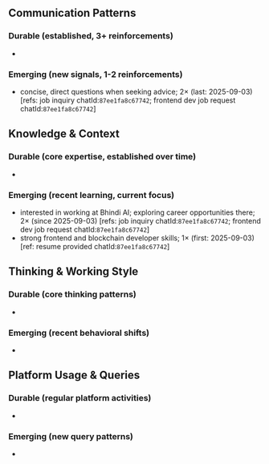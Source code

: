 ## Communication Patterns
### Durable (established, 3+ reinforcements)
-  

### Emerging (new signals, 1-2 reinforcements)
- concise, direct questions when seeking advice; 2× (last: 2025-09-03) [refs: job inquiry chatId:`87ee1fa8c67742`; frontend dev job request chatId:`87ee1fa8c67742`]

## Knowledge & Context
### Durable (core expertise, established over time)
-  

### Emerging (recent learning, current focus)
- interested in working at Bhindi AI; exploring career opportunities there; 2× (since 2025-09-03) [refs: job inquiry chatId:`87ee1fa8c67742`; frontend dev job request chatId:`87ee1fa8c67742`]
- strong frontend and blockchain developer skills; 1× (first: 2025-09-03) [ref: resume provided chatId:`87ee1fa8c67742`]

## Thinking & Working Style
### Durable (core thinking patterns)
-  

### Emerging (recent behavioral shifts)
-  

## Platform Usage & Queries
### Durable (regular platform activities)
-  

### Emerging (new query patterns)
-  